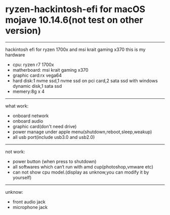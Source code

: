 # ryzen-hackintosh-efi for macOS mojave 10.14.6(not test on other version)

--- 

hackintosh efi for ryzen 1700x and msi krait gaming x370
this is my hardware

* cpu: ryzen r7 1700x
* matherboard: msi krait gaming x370
* graphic card:rx vega64
* hard disk:1 nvme ssd,1 nvme ssd on pci card,2 sata ssd with windows dynamic disk,1 sata ssd
* memery:8g x 4

--- 

what work:

* onboard network
* onboard audio
* graphic card(don't  need drive)
* power manage under apple menu(shutdown,reboot,sleep,weakup)
* all usb port(include usb3.0 and usb2.0)

---

not work:

* power button (when press to shutdown)
* all softwares which can‘t run with amd cup(photoshop,vmware etc)
* can not show cpu model.(display as unknow,you can modify it by yourself)

---

unknow:

* front audio jack
* microphone jack

